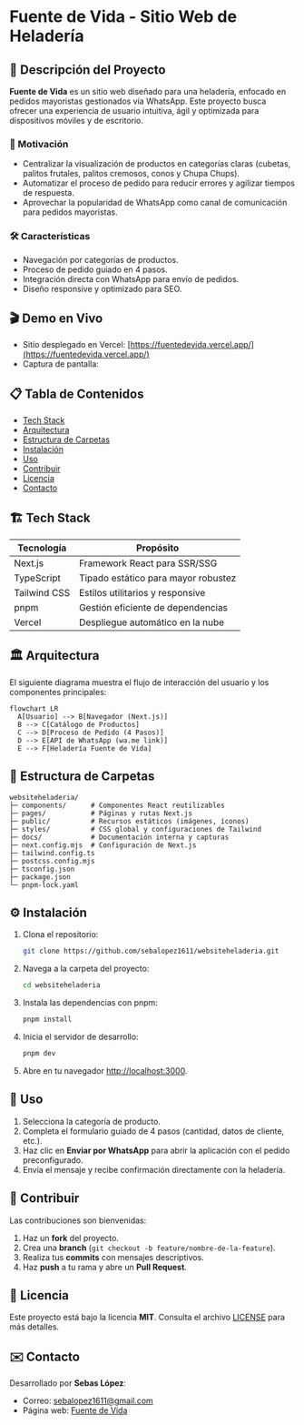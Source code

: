 # Fuente de Vida - Sitio Web de Heladería

&#x20;&#x20;

## 📖 Descripción del Proyecto

**Fuente de Vida** es un sitio web diseñado para una heladería, enfocado en pedidos mayoristas gestionados vía WhatsApp. Este proyecto busca ofrecer una experiencia de usuario intuitiva, ágil y optimizada para dispositivos móviles y de escritorio.

### 🧐 Motivación

* Centralizar la visualización de productos en categorías claras (cubetas, palitos frutales, palitos cremosos, conos y Chupa Chups).
* Automatizar el proceso de pedido para reducir errores y agilizar tiempos de respuesta.
* Aprovechar la popularidad de WhatsApp como canal de comunicación para pedidos mayoristas.

### 🛠️ Características

* Navegación por categorías de productos.
* Proceso de pedido guiado en 4 pasos.
* Integración directa con WhatsApp para envío de pedidos.
* Diseño responsive y optimizado para SEO.

## 🎬 Demo en Vivo

* Sitio desplegado en Vercel: [https://fuentedevida.vercel.app/](https://fuentedevida.vercel.app/)
* Captura de pantalla:

## 📋 Tabla de Contenidos

* [Tech Stack](#tech-stack)
* [Arquitectura](#arquitectura)
* [Estructura de Carpetas](#estructura-de-carpetas)
* [Instalación](#instalaci%C3%B3n)
* [Uso](#uso)
* [Contribuir](#contribuir)
* [Licencia](#licencia)
* [Contacto](#contacto)

## 🏗️ Tech Stack

| Tecnología   | Propósito                           |
| ------------ | ----------------------------------- |
| Next.js      | Framework React para SSR/SSG        |
| TypeScript   | Tipado estático para mayor robustez |
| Tailwind CSS | Estilos utilitarios y responsive    |
| pnpm         | Gestión eficiente de dependencias   |
| Vercel       | Despliegue automático en la nube    |

## 🏛️ Arquitectura

El siguiente diagrama muestra el flujo de interacción del usuario y los componentes principales:

```mermaid
flowchart LR
  A[Usuario] --> B[Navegador (Next.js)]
  B --> C[Catálogo de Productos]
  C --> D[Proceso de Pedido (4 Pasos)]
  D --> E[API de WhatsApp (wa.me link)]
  E --> F[Heladería Fuente de Vida]
```

## 📁 Estructura de Carpetas

```
websiteheladeria/
├─ components/      # Componentes React reutilizables
├─ pages/           # Páginas y rutas Next.js
├─ public/          # Recursos estáticos (imágenes, íconos)
├─ styles/          # CSS global y configuraciones de Tailwind
├─ docs/            # Documentación interna y capturas
├─ next.config.mjs  # Configuración de Next.js
├─ tailwind.config.ts
├─ postcss.config.mjs
├─ tsconfig.json
├─ package.json
└─ pnpm-lock.yaml
```

## ⚙️ Instalación

1. Clona el repositorio:

   ```bash
   git clone https://github.com/sebalopez1611/websiteheladeria.git
   ```
2. Navega a la carpeta del proyecto:

   ```bash
   cd websiteheladeria
   ```
3. Instala las dependencias con pnpm:

   ```bash
   pnpm install
   ```
4. Inicia el servidor de desarrollo:

   ```bash
   pnpm dev
   ```
5. Abre en tu navegador [http://localhost:3000](http://localhost:3000).

## 🎯 Uso

1. Selecciona la categoría de producto.
2. Completa el formulario guiado de 4 pasos (cantidad, datos de cliente, etc.).
3. Haz clic en **Enviar por WhatsApp** para abrir la aplicación con el pedido preconfigurado.
4. Envía el mensaje y recibe confirmación directamente con la heladería.

## 🤝 Contribuir

Las contribuciones son bienvenidas:

1. Haz un **fork** del proyecto.
2. Crea una **branch** (`git checkout -b feature/nombre-de-la-feature`).
3. Realiza tus **commits** con mensajes descriptivos.
4. Haz **push** a tu rama y abre un **Pull Request**.

## 📜 Licencia

Este proyecto está bajo la licencia **MIT**. Consulta el archivo [LICENSE](LICENSE) para más detalles.

## ✉️ Contacto

Desarrollado por **Sebas López**:

* Correo: [sebalopez1611@gmail.com](mailto:sebalopez1611@gmail.com)
* Página web: [Fuente de Vida](https://fuentedevida.vercel.app/)
